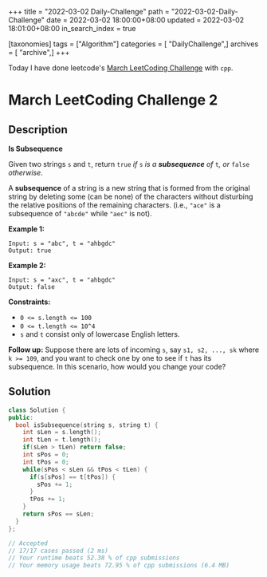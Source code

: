 +++
title = "2022-03-02 Daily-Challenge"
path = "2022-03-02-Daily-Challenge"
date = 2022-03-02 18:00:00+08:00
updated = 2022-03-02 18:01:00+08:00
in_search_index = true

[taxonomies]
tags = ["Algorithm"]
categories = [ "DailyChallenge",]
archives = [ "archive",]
+++

Today I have done leetcode's [March LeetCoding Challenge](https://leetcode.com/problems/is-subsequence/) with `cpp`.

<!-- more -->

# March LeetCoding Challenge 2

## Description

**Is Subsequence**

Given two strings `s` and `t`, return `true` *if* `s` *is a **subsequence** of* `t`*, or* `false` *otherwise*.

A **subsequence** of a string is a new string that is  formed from the original string by deleting some (can be none) of the  characters without disturbing the relative positions of the remaining  characters. (i.e., `"ace"` is a subsequence of `"abcde"` while `"aec"` is not).

 

**Example 1:**

```
Input: s = "abc", t = "ahbgdc"
Output: true
```

**Example 2:**

```
Input: s = "axc", t = "ahbgdc"
Output: false
```

 

**Constraints:**

- `0 <= s.length <= 100`
- `0 <= t.length <= 10^4`
- `s` and `t` consist only of lowercase English letters.

 

**Follow up:** Suppose there are lots of incoming `s`, say `s1, s2, ..., sk` where `k >= 109`, and you want to check one by one to see if `t` has its subsequence. In this scenario, how would you change your code?

## Solution

``` cpp
class Solution {
public:
  bool isSubsequence(string s, string t) {
    int sLen = s.length();
    int tLen = t.length();
    if(sLen > tLen) return false;
    int sPos = 0;
    int tPos = 0;
    while(sPos < sLen && tPos < tLen) {
      if(s[sPos] == t[tPos]) {
        sPos += 1;
      }
      tPos += 1;
    }
    return sPos == sLen;
  }
};

// Accepted
// 17/17 cases passed (2 ms)
// Your runtime beats 52.38 % of cpp submissions
// Your memory usage beats 72.95 % of cpp submissions (6.4 MB)
```

